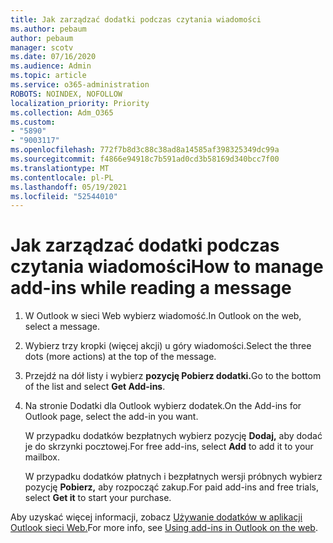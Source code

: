 ```yaml
---
title: Jak zarządzać dodatki podczas czytania wiadomości
ms.author: pebaum
author: pebaum
manager: scotv
ms.date: 07/16/2020
ms.audience: Admin
ms.topic: article
ms.service: o365-administration
ROBOTS: NOINDEX, NOFOLLOW
localization_priority: Priority
ms.collection: Adm_O365
ms.custom:
- "5890"
- "9003117"
ms.openlocfilehash: 772f7b8d3c88c38ad8a14585af398325349dc99a
ms.sourcegitcommit: f4866e94918c7b591ad0cd3b58169d340bcc7f00
ms.translationtype: MT
ms.contentlocale: pl-PL
ms.lasthandoff: 05/19/2021
ms.locfileid: "52544010"
---
```

# <a name="how-to-manage-add-ins-while-reading-a-message"></a><span data-ttu-id="0a647-102">Jak zarządzać dodatki podczas czytania wiadomości</span><span class="sxs-lookup"><span data-stu-id="0a647-102">How to manage add-ins while reading a message</span></span>

1. <span data-ttu-id="0a647-103">W Outlook w sieci Web wybierz wiadomość.</span><span class="sxs-lookup"><span data-stu-id="0a647-103">In Outlook on the web, select a message.</span></span>
    
2. <span data-ttu-id="0a647-104">Wybierz trzy kropki (więcej akcji) u góry wiadomości.</span><span class="sxs-lookup"><span data-stu-id="0a647-104">Select the three dots (more actions) at the top of the message.</span></span>

3. <span data-ttu-id="0a647-105">Przejdź na dół listy i wybierz **pozycję Pobierz dodatki.**</span><span class="sxs-lookup"><span data-stu-id="0a647-105">Go to the bottom of the list and select **Get Add-ins**.</span></span>
    
4. <span data-ttu-id="0a647-106">Na stronie Dodatki dla Outlook wybierz dodatek.</span><span class="sxs-lookup"><span data-stu-id="0a647-106">On the Add-ins for Outlook page, select the add-in you want.</span></span>
    
    <span data-ttu-id="0a647-107">W przypadku dodatków bezpłatnych wybierz pozycję **Dodaj,** aby dodać je do skrzynki pocztowej.</span><span class="sxs-lookup"><span data-stu-id="0a647-107">For free add-ins, select **Add** to add it to your mailbox.</span></span>
    
    <span data-ttu-id="0a647-108">W przypadku dodatków płatnych i bezpłatnych wersji próbnych wybierz pozycję **Pobierz,** aby rozpocząć zakup.</span><span class="sxs-lookup"><span data-stu-id="0a647-108">For paid add-ins and free trials, select **Get it** to start your purchase.</span></span>
    
<span data-ttu-id="0a647-109">Aby uzyskać więcej informacji, zobacz [Używanie dodatków w aplikacji Outlook sieci Web.](https://support.microsoft.com/office/using-add-ins-in-outlook-on-the-web-8f2ce816-5df4-44a5-958c-f7f9d6dabdce)</span><span class="sxs-lookup"><span data-stu-id="0a647-109">For more info, see [Using add-ins in Outlook on the web](https://support.microsoft.com/office/using-add-ins-in-outlook-on-the-web-8f2ce816-5df4-44a5-958c-f7f9d6dabdce).</span></span>
